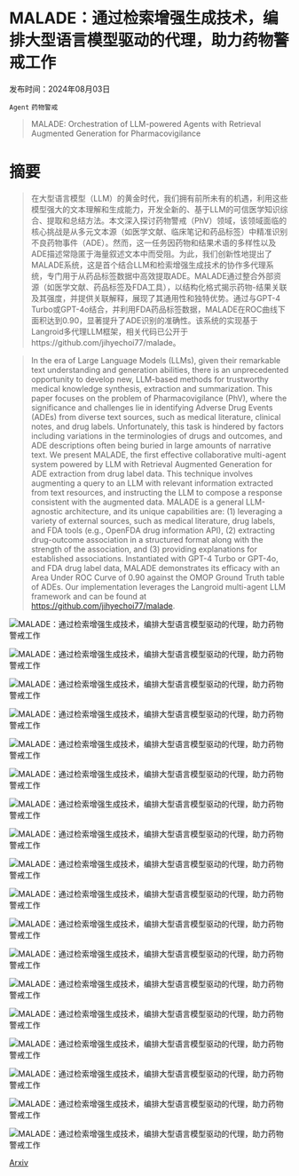 # MALADE：通过检索增强生成技术，编排大型语言模型驱动的代理，助力药物警戒工作

发布时间：2024年08月03日

`Agent` `药物警戒`

> MALADE: Orchestration of LLM-powered Agents with Retrieval Augmented Generation for Pharmacovigilance

# 摘要

> 在大型语言模型（LLM）的黄金时代，我们拥有前所未有的机遇，利用这些模型强大的文本理解和生成能力，开发全新的、基于LLM的可信医学知识综合、提取和总结方法。本文深入探讨药物警戒（PhV）领域，该领域面临的核心挑战是从多元文本源（如医学文献、临床笔记和药品标签）中精准识别不良药物事件（ADE）。然而，这一任务因药物和结果术语的多样性以及ADE描述常隐匿于海量叙述文本中而受阻。为此，我们创新性地提出了MALADE系统，这是首个结合LLM和检索增强生成技术的协作多代理系统，专门用于从药品标签数据中高效提取ADE。MALADE通过整合外部资源（如医学文献、药品标签及FDA工具），以结构化格式揭示药物-结果关联及其强度，并提供关联解释，展现了其通用性和独特优势。通过与GPT-4 Turbo或GPT-4o结合，并利用FDA药品标签数据，MALADE在ROC曲线下面积达到0.90，显著提升了ADE识别的准确性。该系统的实现基于Langroid多代理LLM框架，相关代码已公开于https://github.com/jihyechoi77/malade。

> In the era of Large Language Models (LLMs), given their remarkable text understanding and generation abilities, there is an unprecedented opportunity to develop new, LLM-based methods for trustworthy medical knowledge synthesis, extraction and summarization. This paper focuses on the problem of Pharmacovigilance (PhV), where the significance and challenges lie in identifying Adverse Drug Events (ADEs) from diverse text sources, such as medical literature, clinical notes, and drug labels. Unfortunately, this task is hindered by factors including variations in the terminologies of drugs and outcomes, and ADE descriptions often being buried in large amounts of narrative text. We present MALADE, the first effective collaborative multi-agent system powered by LLM with Retrieval Augmented Generation for ADE extraction from drug label data. This technique involves augmenting a query to an LLM with relevant information extracted from text resources, and instructing the LLM to compose a response consistent with the augmented data. MALADE is a general LLM-agnostic architecture, and its unique capabilities are: (1) leveraging a variety of external sources, such as medical literature, drug labels, and FDA tools (e.g., OpenFDA drug information API), (2) extracting drug-outcome association in a structured format along with the strength of the association, and (3) providing explanations for established associations. Instantiated with GPT-4 Turbo or GPT-4o, and FDA drug label data, MALADE demonstrates its efficacy with an Area Under ROC Curve of 0.90 against the OMOP Ground Truth table of ADEs. Our implementation leverages the Langroid multi-agent LLM framework and can be found at https://github.com/jihyechoi77/malade.

![MALADE：通过检索增强生成技术，编排大型语言模型驱动的代理，助力药物警戒工作](../../../paper_images/2408.01869/x1.png)

![MALADE：通过检索增强生成技术，编排大型语言模型驱动的代理，助力药物警戒工作](../../../paper_images/2408.01869/x2.png)

![MALADE：通过检索增强生成技术，编排大型语言模型驱动的代理，助力药物警戒工作](../../../paper_images/2408.01869/x3.png)

![MALADE：通过检索增强生成技术，编排大型语言模型驱动的代理，助力药物警戒工作](../../../paper_images/2408.01869/x4.png)

![MALADE：通过检索增强生成技术，编排大型语言模型驱动的代理，助力药物警戒工作](../../../paper_images/2408.01869/x5.png)

![MALADE：通过检索增强生成技术，编排大型语言模型驱动的代理，助力药物警戒工作](../../../paper_images/2408.01869/x6.png)

![MALADE：通过检索增强生成技术，编排大型语言模型驱动的代理，助力药物警戒工作](../../../paper_images/2408.01869/rag.png)

![MALADE：通过检索增强生成技术，编排大型语言模型驱动的代理，助力药物警戒工作](../../../paper_images/2408.01869/x7.png)

![MALADE：通过检索增强生成技术，编排大型语言模型驱动的代理，助力药物警戒工作](../../../paper_images/2408.01869/x8.png)

![MALADE：通过检索增强生成技术，编排大型语言模型驱动的代理，助力药物警戒工作](../../../paper_images/2408.01869/x9.png)

![MALADE：通过检索增强生成技术，编排大型语言模型驱动的代理，助力药物警戒工作](../../../paper_images/2408.01869/x10.png)

![MALADE：通过检索增强生成技术，编排大型语言模型驱动的代理，助力药物警戒工作](../../../paper_images/2408.01869/x11.png)

![MALADE：通过检索增强生成技术，编排大型语言模型驱动的代理，助力药物警戒工作](../../../paper_images/2408.01869/x12.png)

![MALADE：通过检索增强生成技术，编排大型语言模型驱动的代理，助力药物警戒工作](../../../paper_images/2408.01869/x13.png)

![MALADE：通过检索增强生成技术，编排大型语言模型驱动的代理，助力药物警戒工作](../../../paper_images/2408.01869/x14.png)

![MALADE：通过检索增强生成技术，编排大型语言模型驱动的代理，助力药物警戒工作](../../../paper_images/2408.01869/x15.png)

![MALADE：通过检索增强生成技术，编排大型语言模型驱动的代理，助力药物警戒工作](../../../paper_images/2408.01869/x16.png)

![MALADE：通过检索增强生成技术，编排大型语言模型驱动的代理，助力药物警戒工作](../../../paper_images/2408.01869/x17.png)

[Arxiv](https://arxiv.org/abs/2408.01869)